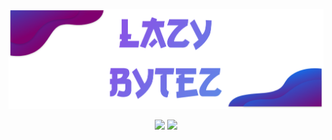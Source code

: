 <p align="center">
  <img src="https://raw.githubusercontent.com/lazybytez/.github/main/assets/LazyBytezBanner.png"/>
</p>

<p align="center">
    <img src="https://img.shields.io/github/stars/lazybytez?colorA=1e1e28&colorB=8756E6&style=for-the-badge&logo=starship">
    <a href="https://discord.gg/bcV6TN2k9V"><img src="https://img.shields.io/discord/735171597362659328?colorA=1e1e28&colorB=6086E6&label=Discord&logo=discord&logoColor=white&style=for-the-badge"></a>
</p>